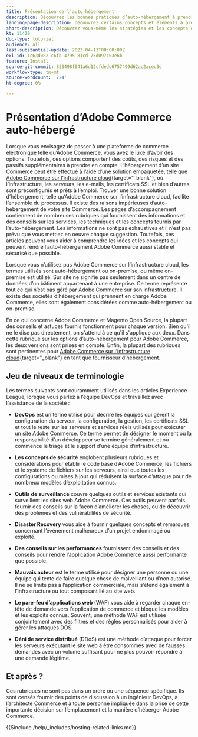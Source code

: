 ```yaml
---
title: Présentation de l’auto-hébergement
description: Découvrez les bonnes pratiques d’auto-hébergement à prendre en compte. Les thèmes vont de la sécurité aux catastrophes, en passant par la reprise. Ces rubriques sont ici pour aider une société qui a décidé d’héberger sa propre version d’Adobe Commerce. Les éléments présentés ne sont pas tous inclusifs, mais devraient fournir un large éventail de concepts pour promouvoir un site web sécurisé, stable et résilient.
landing-page-description: Découvrez certains concepts et éléments à prendre en compte lors de l’hébergement d’Adobe Commerce par vous-même.
short-description: Découvrez vous-même les stratégies et les concepts d’hébergement d’Adobe Commerce.
kt: 11420
doc-type: tutorial
audience: all
last-substantial-update: 2023-04-13T00:00:00Z
exl-id: 1c63d082-c6fb-4795-81cd-75d097c03e6b
feature: Install
source-git-commit: 823498f041a6d12cfdedd6757499d62ac2aced3d
workflow-type: tm+mt
source-wordcount: '724'
ht-degree: 0%

---
```


# Présentation d’Adobe Commerce auto-hébergé

Lorsque vous envisagez de passer à une plateforme de commerce électronique telle qu’Adobe Commerce, vous avez le luxe d’avoir des options. Toutefois, ces options comportent des coûts, des risques et des passifs supplémentaires à prendre en compte. L’hébergement d’un site Commerce peut être effectué à l’aide d’une solution empaquetée, telle que [Adobe Commerce sur l’infrastructure cloud](https://experienceleague.adobe.com/docs/commerce-learn/tutorials/getting-started/cloud/1-overview.html){target="_blank"}, où l’infrastructure, les serveurs, les e-mails, les certificats SSL et bien d’autres sont préconfigurés et prêts à l’emploi. Trouver une bonne solution d’hébergement, telle qu’Adobe Commerce sur l’infrastructure cloud, facilite l’ensemble du processus. Il existe des raisons impérieuses d’auto-hébergement de votre site Commerce. Les pages d’accompagnement contiennent de nombreuses rubriques qui fournissent des informations et des conseils sur les services, les techniques et les concepts fournis par l’auto-hébergement. Les informations ne sont pas exhaustives et il n’est pas prévu que vous mettiez en oeuvre chaque suggestion. Toutefois, ces articles peuvent vous aider à comprendre les idées et les concepts qui peuvent rendre l’auto-hébergement Adobe Commerce aussi stable et sécurisé que possible.

Lorsque vous n’utilisez pas Adobe Commerce sur l’infrastructure cloud, les termes utilisés sont auto-hébergement ou on-premise, ou même on-premise est utilisé. Sur site ne signifie pas seulement dans un centre de données d’un bâtiment appartenant à une entreprise. Ce terme représente tout ce qui n’est pas géré par Adobe Commerce sur son infrastructure. Il existe des sociétés d’hébergement qui prennent en charge Adobe Commerce, elles sont également considérées comme auto-hébergement ou on-premise.

En ce qui concerne Adobe Commerce et Magento Open Source, la plupart des conseils et astuces fournis fonctionnent pour chaque version. Bien qu&#39;il ne le dise pas directement, on s&#39;attend à ce qu&#39;il s&#39;applique aux deux. Dans cette rubrique sur les options d’auto-hébergement pour Adobe Commerce, les deux versions sont prises en compte. Enfin, la plupart des rubriques sont pertinentes pour [Adobe Commerce sur l’infrastructure cloud](https://experienceleague.adobe.com/docs/commerce-learn/tutorials/getting-started/cloud/1-overview.html){target="_blank"} en tant que fournisseur d’hébergement.

## Jeu de niveaux de terminologie

Les termes suivants sont couramment utilisés dans les articles Experience League, lorsque vous parlez à l’équipe DevOps et travaillez avec l’assistance de la société :

* **DevOps** est un terme utilisé pour décrire les équipes qui gèrent la configuration du serveur, la configuration, la gestion, les certificats SSL et tout le reste sur les serveurs et services réels utilisés pour exécuter un site Adobe Commerce. Ce terme permet de désigner le moment où la responsabilité d’un développeur se termine généralement et où commence le triage et le support d’une équipe d’infrastructure.

* **Les concepts de sécurité** englobent plusieurs rubriques et considérations pour établir le code base d’Adobe Commerce, les fichiers et le système de fichiers sur les serveurs, ainsi que toutes les configurations ou mises à jour qui réduisent la surface d’attaque pour de nombreux modèles d’exploitation connus.

* **Outils de surveillance** couvre quelques outils et services existants qui surveillent les sites web Adobe Commerce. Ces outils peuvent parfois fournir des conseils sur la façon d’améliorer les choses, ou de découvrir des problèmes et des vulnérabilités de sécurité.

* **Disaster Recovery** vous aide à fournir quelques concepts et remarques concernant l’événement malheureux d’un projet endommagé ou exploité.

* **Des conseils sur les performances** fournissent des conseils et des conseils pour rendre l’application Adobe Commerce aussi performante que possible.

* **Mauvais acteur** est le terme utilisé pour désigner une personne ou une équipe qui tente de faire quelque chose de malveillant ou d’non autorisé. Il ne se limite pas à l’application commerciale, mais s’étend également à l’infrastructure ou tout composant lié au site web.

* **Le pare-feu d’applications web** (WAF) vous aide à regarder chaque en-tête de demande vers l’application de commerce et bloque les modèles et les exploits connus. Souvent, une méthode WAF est utilisée conjointement avec des filtres et des règles personnalisés pour aider à gérer les attaques DOS.

* **Déni de service distribué** (DDoS) est une méthode d’attaque pour forcer les serveurs exécutant le site web à être consommés avec de fausses demandes avec un volume suffisant pour ne plus pouvoir répondre à une demande légitime.

## Et après ?

Ces rubriques ne sont pas dans un ordre ou une séquence spécifique. Ils sont censés fournir des points de discussion à un ingénieur DevOps, à l’architecte Commerce et à toute personne impliquée dans la prise de cette importante décision sur l’emplacement et la manière d’héberger Adobe Commerce.

{{$include /help/_includes/hosting-related-links.md}}
